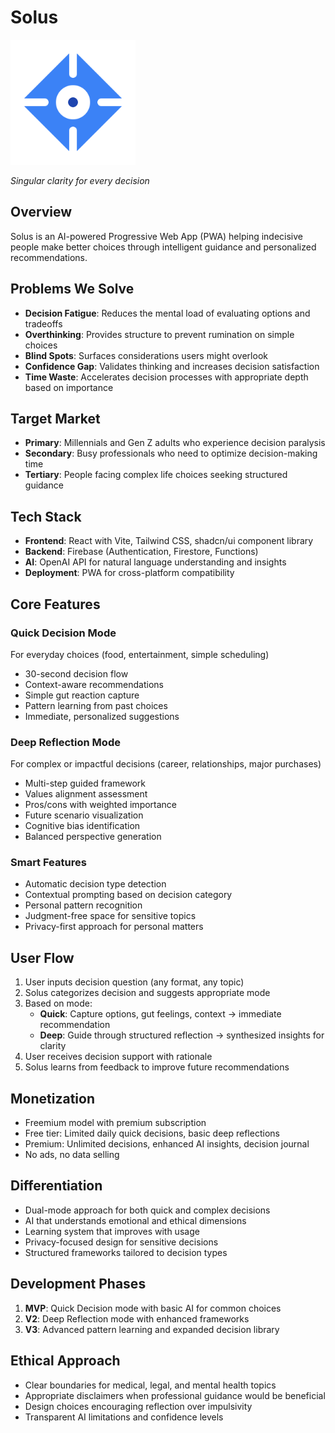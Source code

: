 # Solus

<img src="/Solus/public/favicon.svg" alt="Solus" width="200" height="200">

*Singular clarity for every decision*

## Overview
Solus is an AI-powered Progressive Web App (PWA) helping indecisive people make better choices through intelligent guidance and personalized recommendations.

## Problems We Solve
* **Decision Fatigue**: Reduces the mental load of evaluating options and tradeoffs
* **Overthinking**: Provides structure to prevent rumination on simple choices
* **Blind Spots**: Surfaces considerations users might overlook
* **Confidence Gap**: Validates thinking and increases decision satisfaction
* **Time Waste**: Accelerates decision processes with appropriate depth based on importance

## Target Market
* **Primary**: Millennials and Gen Z adults who experience decision paralysis
* **Secondary**: Busy professionals who need to optimize decision-making time
* **Tertiary**: People facing complex life choices seeking structured guidance

## Tech Stack
* **Frontend**: React with Vite, Tailwind CSS, shadcn/ui component library
* **Backend**: Firebase (Authentication, Firestore, Functions)
* **AI**: OpenAI API for natural language understanding and insights
* **Deployment**: PWA for cross-platform compatibility

## Core Features

### Quick Decision Mode
For everyday choices (food, entertainment, simple scheduling)
* 30-second decision flow
* Context-aware recommendations
* Simple gut reaction capture
* Pattern learning from past choices
* Immediate, personalized suggestions

### Deep Reflection Mode
For complex or impactful decisions (career, relationships, major purchases)
* Multi-step guided framework
* Values alignment assessment
* Pros/cons with weighted importance
* Future scenario visualization
* Cognitive bias identification
* Balanced perspective generation

### Smart Features
* Automatic decision type detection
* Contextual prompting based on decision category
* Personal pattern recognition
* Judgment-free space for sensitive topics
* Privacy-first approach for personal matters

## User Flow
1. User inputs decision question (any format, any topic)
2. Solus categorizes decision and suggests appropriate mode
3. Based on mode:
   * **Quick**: Capture options, gut feelings, context → immediate recommendation
   * **Deep**: Guide through structured reflection → synthesized insights for clarity
4. User receives decision support with rationale
5. Solus learns from feedback to improve future recommendations

## Monetization
* Freemium model with premium subscription
* Free tier: Limited daily quick decisions, basic deep reflections
* Premium: Unlimited decisions, enhanced AI insights, decision journal
* No ads, no data selling

## Differentiation
* Dual-mode approach for both quick and complex decisions
* AI that understands emotional and ethical dimensions
* Learning system that improves with usage
* Privacy-focused design for sensitive decisions
* Structured frameworks tailored to decision types

## Development Phases
1. **MVP**: Quick Decision mode with basic AI for common choices
2. **V2**: Deep Reflection mode with enhanced frameworks
3. **V3**: Advanced pattern learning and expanded decision library

## Ethical Approach
* Clear boundaries for medical, legal, and mental health topics
* Appropriate disclaimers when professional guidance would be beneficial
* Design choices encouraging reflection over impulsivity
* Transparent AI limitations and confidence levels
